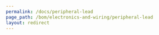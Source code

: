 ```yaml
---
permalink: /docs/peripheral-lead
page_path: /bom/electronics-and-wiring/peripheral-lead
layout: redirect
---
```


